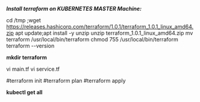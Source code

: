 ***Install terraform on KUBERNETES MASTER Machine:***

cd /tmp ;wget https://releases.hashicorp.com/terraform/1.0.1/terraform_1.0.1_linux_amd64.zip
apt update;apt install -y unzip
unzip terraform_1.0.1_linux_amd64.zip
mv terraform /usr/local/bin/terraform
chmod 755 /usr/local/bin/terraform
terraform --version

**mkdir terraform**

vi main.tf
vi service.tf


#terraform init
#terraform plan
#terraform apply

**kubectl get all** 
